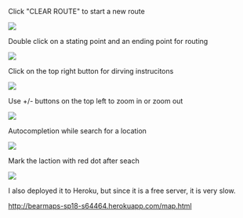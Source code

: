 Click "CLEAR ROUTE" to start a new route

![](https://media.giphy.com/media/lKgKwuUzl1Opkh0ve8/giphy.gif)

Double click on a stating point and an ending point for routing

![](https://media.giphy.com/media/SuqQ4Y7CYCjHulRcZW/giphy.gif)

Click on the top right button for dirving instrucitons

![](https://media.giphy.com/media/WFbzptxL31arPelN3O/giphy.gif)

Use +/- buttons on the top left to zoom in or zoom out

![](https://media.giphy.com/media/CeNAJPGCcXH696WCYk/giphy.gif)

Autocompletion while search for a location

![](https://media.giphy.com/media/27HMEPwVBxnZNukAps/giphy.gif)

Mark the laction with red dot after seach

![](https://media.giphy.com/media/y1N20NLduCJEuoQWM1/giphy.gif)

I also deployed it to Heroku, but since it is a free server, it is very slow.

http://bearmaps-sp18-s64464.herokuapp.com/map.html



